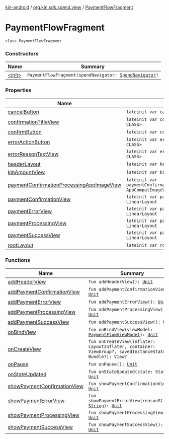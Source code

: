 [kin-android](../../index.md) / [org.kin.sdk.spend.view](../index.md) / [PaymentFlowFragment](./index.md)

# PaymentFlowFragment

`class PaymentFlowFragment`

### Constructors

| Name | Summary |
|---|---|
| [&lt;init&gt;](-init-.md) | `PaymentFlowFragment(spendNavigator: `[`SpendNavigator`](../../org.kin.base.viewmodel.tools/-spend-navigator/index.md)`)` |

### Properties

| Name | Summary |
|---|---|
| [cancelButton](cancel-button.md) | `lateinit var cancelButton: <ERROR CLASS>` |
| [confirmationTitleView](confirmation-title-view.md) | `lateinit var confirmationTitleView: <ERROR CLASS>` |
| [confirmButton](confirm-button.md) | `lateinit var confirmButton: <ERROR CLASS>` |
| [errorActionButton](error-action-button.md) | `lateinit var errorActionButton: <ERROR CLASS>` |
| [errorReasonTextView](error-reason-text-view.md) | `lateinit var errorReasonTextView: <ERROR CLASS>` |
| [headerLayout](header-layout.md) | `lateinit var headerLayout: LinearLayout` |
| [kinAmountView](kin-amount-view.md) | `lateinit var kinAmountView: <ERROR CLASS>` |
| [paymentConfirmationProcessingAppImageView](payment-confirmation-processing-app-image-view.md) | `lateinit var paymentConfirmationProcessingAppImageView: AppCompatImageView` |
| [paymentConfirmationView](payment-confirmation-view.md) | `lateinit var paymentConfirmationView: LinearLayout` |
| [paymentErrorView](payment-error-view.md) | `lateinit var paymentErrorView: LinearLayout` |
| [paymentProcessingView](payment-processing-view.md) | `lateinit var paymentProcessingView: LinearLayout` |
| [paymentSuccessView](payment-success-view.md) | `lateinit var paymentSuccessView: LinearLayout` |
| [rootLayout](root-layout.md) | `lateinit var rootLayout: FrameLayout` |

### Functions

| Name | Summary |
|---|---|
| [addHeaderView](add-header-view.md) | `fun addHeaderView(): `[`Unit`](https://kotlinlang.org/api/latest/jvm/stdlib/kotlin/-unit/index.html) |
| [addPaymentConfirmationView](add-payment-confirmation-view.md) | `fun addPaymentConfirmationView(): `[`Unit`](https://kotlinlang.org/api/latest/jvm/stdlib/kotlin/-unit/index.html) |
| [addPaymentErrorView](add-payment-error-view.md) | `fun addPaymentErrorView(): `[`Unit`](https://kotlinlang.org/api/latest/jvm/stdlib/kotlin/-unit/index.html) |
| [addPaymentProcessingView](add-payment-processing-view.md) | `fun addPaymentProcessingView(): `[`Unit`](https://kotlinlang.org/api/latest/jvm/stdlib/kotlin/-unit/index.html) |
| [addPaymentSuccessView](add-payment-success-view.md) | `fun addPaymentSuccessView(): `[`Unit`](https://kotlinlang.org/api/latest/jvm/stdlib/kotlin/-unit/index.html) |
| [onBindView](on-bind-view.md) | `fun onBindView(viewModel: `[`PaymentFlowViewModel`](../../org.kin.base.viewmodel/-payment-flow-view-model/index.md)`): `[`Unit`](https://kotlinlang.org/api/latest/jvm/stdlib/kotlin/-unit/index.html) |
| [onCreateView](on-create-view.md) | `fun onCreateView(inflater: LayoutInflater, container: ViewGroup?, savedInstanceState: Bundle?): View?` |
| [onPause](on-pause.md) | `fun onPause(): `[`Unit`](https://kotlinlang.org/api/latest/jvm/stdlib/kotlin/-unit/index.html) |
| [onStateUpdated](on-state-updated.md) | `fun onStateUpdated(state: State): `[`Unit`](https://kotlinlang.org/api/latest/jvm/stdlib/kotlin/-unit/index.html) |
| [showPaymentConfirmationView](show-payment-confirmation-view.md) | `fun showPaymentConfirmationView(): `[`Unit`](https://kotlinlang.org/api/latest/jvm/stdlib/kotlin/-unit/index.html) |
| [showPaymentErrorView](show-payment-error-view.md) | `fun showPaymentErrorView(reasonString: `[`String`](https://kotlinlang.org/api/latest/jvm/stdlib/kotlin/-string/index.html)`): `[`Unit`](https://kotlinlang.org/api/latest/jvm/stdlib/kotlin/-unit/index.html) |
| [showPaymentProcessingView](show-payment-processing-view.md) | `fun showPaymentProcessingView(): `[`Unit`](https://kotlinlang.org/api/latest/jvm/stdlib/kotlin/-unit/index.html) |
| [showPaymentSuccessView](show-payment-success-view.md) | `fun showPaymentSuccessView(): `[`Unit`](https://kotlinlang.org/api/latest/jvm/stdlib/kotlin/-unit/index.html) |
